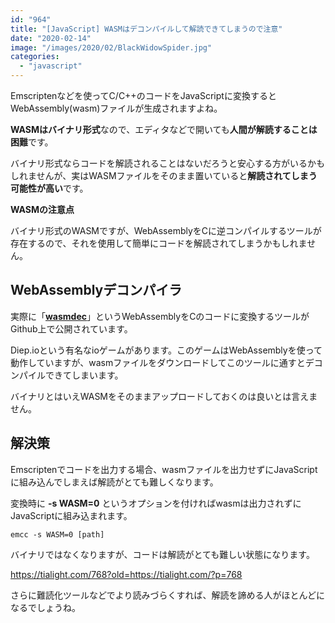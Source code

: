 ```yaml
---
id: "964"
title: "[JavaScript] WASMはデコンパイルして解読できてしまうので注意"
date: "2020-02-14"
image: "/images/2020/02/BlackWidowSpider.jpg"
categories: 
  - "javascript"
---
```


Emscriptenなどを使ってC/C++のコードをJavaScriptに変換するとWebAssembly(wasm)ファイルが生成されますよね。

**WASMはバイナリ形式**なので、エディタなどで開いても**人間が解読することは困難**です。

バイナリ形式ならコードを解読されることはないだろうと安心する方がいるかもしれませんが、実はWASMファイルをそのまま置いていると**解読されてしまう可能性が高い**です。

**WASMの注意点**

バイナリ形式のWASMですが、WebAssemblyをCに逆コンパイルするツールが存在するので、それを使用して簡単にコードを解読されてしまうかもしれません。

## WebAssemblyデコンパイラ

実際に「[**wasmdec**](https://github.com/wwwg/wasmdec)」というWebAssemblyをCのコードに変換するツールがGithub上で公開されています。

Diep.ioという有名なioゲームがあります。このゲームはWebAssemblyを使って動作していますが、wasmファイルをダウンロードしてこのツールに通すとデコンパイルできてしまいます。

バイナリとはいえWASMをそのままアップロードしておくのは良いとは言えません。

## 解決策

Emscriptenでコードを出力する場合、wasmファイルを出力せずにJavaScriptに組み込んでしまえば解読がとても難しくなります。

変換時に **\-s WASM=0** というオプションを付ければwasmは出力されずにJavaScriptに組み込まれます。

```
emcc -s WASM=0 [path]
```

バイナリではなくなりますが、コードは解読がとても難しい状態になります。

https://tialight.com/768?old=https://tialight.com/?p=768

さらに難読化ツールなどでより読みづらくすれば、解読を諦める人がほとんどになるでしょうね。
